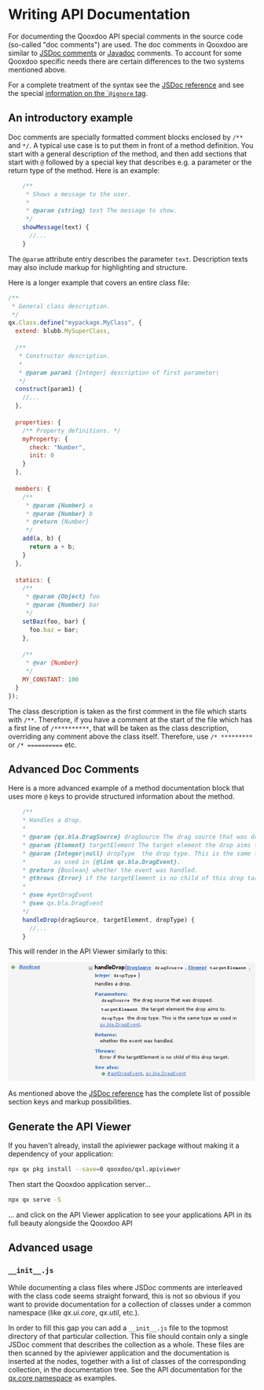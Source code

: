 # Writing API Documentation

For documenting the Qooxdoo API special comments in the source code (so-called
"doc comments") are used. The doc comments in Qooxdoo are similar to
[JSDoc comments](https://jsdoc.app/) or
[Javadoc](http://docs.oracle.com/javase/7/docs/technotes/tools/solaris/javadoc.html)
comments. To account for some Qooxdoo specific needs there are certain
differences to the two systems mentioned above.

For a complete treatment of the syntax see the
[JSDoc reference](api_jsdoc_ref.md) and see the special
[information on the \``@ignore` tag](api_jsdoc_at_ignore.md).

## An introductory example

Doc comments are specially formatted comment blocks enclosed by `/**` and `*/`.
A typical use case is to put them in front of a method definition. You start
with a general description of the method, and then add sections that start with
`@` followed by a special key that describes e.g. a parameter or the return type
of the method. Here is an example:

```javascript
    /**
     * Shows a message to the user.
     *
     * @param {string} text The message to show.
     */
    showMessage(text) {
      //...
    }
```

The `@param` attribute entry describes the parameter `text`. Description texts
may also include markup for highlighting and structure.

Here is a longer example that covers an entire class file:

```javascript
/**
 * General class description.
 */
qx.Class.define("mypackage.MyClass", {
  extend: blubb.MySuperClass,

  /**
   * Constructor description.
   *
   * @param param1 {Integer} description of first parameter\
   */
  construct(param1) {
    //...
  },

  properties: {
    /** Property definitions. */
    myProperty: {
      check: "Number",
      init: 0
    }
  },

  members: {
    /**
     * @param {Number} a
     * @param {Number} b
     * @return {Number}
     */
    add(a, b) {
      return a + b;
    }
  },

  statics: {
    /**
     * @param {Object} foo
     * @param {Number} bar
     */
    setBaz(foo, bar) {
      foo.baz = bar;
    },

    /**
     * @var {Number}
     */
    MY_CONSTANT: 100
  }
});
```

The class description is taken as the first comment in the file which starts
with `/**`. Therefore, if you have a comment at the start of the file which has a
first line of `/**********`, that will be taken as the class description,
overriding any comment above the class itself. Therefore, use `/* *********` or
`/* ==========` etc.

## Advanced Doc Comments

Here is a more advanced example of a method documentation block that uses more
`@` keys to provide structured information about the method.

```javascript
    /**
    * Handles a drop.
    *
    * @param {qx.bla.DragSource} dragSource The drag source that was dropped.
    * @param {Element} targetElement The target element the drop aims to.
    * @param {Integer|null} dropType  the drop type. This is the same type
    *        as used in {@link qx.bla.DragEvent}.
    * @return {Boolean} whether the event was handled.
    * @throws {Error} if the targetElement is no child of this drop target.
    *
    * @see #getDragEvent
    * @see qx.bla.DragEvent
    */
    handleDrop(dragSource, targetElement, dropType) {
      //...
    }
```

This will render in the API Viewer similarly to this:

![image](apiviewer_method.png)

As mentioned above the [JSDoc reference](api_jsdoc_ref.md) has the complete list
of possible section keys and markup possibilities.

## Generate the API Viewer

If you haven't already, install the apiviewer package without making it a
dependency of your application:

```bash
npx qx pkg install --save=0 qooxdoo/qxl.apiviewer
```

Then start the Qooxdoo application server...

```bash
npx qx serve -S
```

... and click on the API Viewer application to see your applications API in its
full beauty alongside the Qooxdoo API

## Advanced usage

### `__init__.js`

While documenting a class files where JSDoc comments are interleaved with the
class code seems straight forward, this is not so obvious if you want to provide
documentation for a collection of classes under a common namespace (like
_qx.ui.core_, _qx.util_, etc.).

In order to fill this gap you can add a `__init__.js` file to the topmost
directory of that particular collection. This file should contain only a single
JSDoc comment that describes the collection as a whole. These files are then
scanned by the apiviewer application and the documentation is inserted at the
nodes, together with a list of classes of the corresponding collection, in the
documentation tree. See the API documentation for the
[qx.core namespace](apps://apiviewer/#qx.core) as examples.
